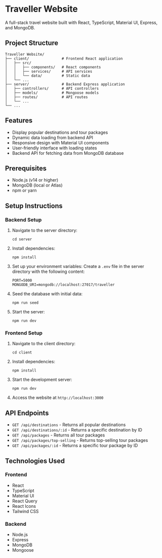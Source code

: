 # Traveller Website

A full-stack travel website built with React, TypeScript, Material UI, Express, and MongoDB.

## Project Structure

```
Traveller Website/
├── client/               # Frontend React application
│   ├── src/
│   │   ├── components/   # React components
│   │   ├── services/     # API services
│   │   └── data/         # Static data
│   └── ...
├── server/               # Backend Express application
│   ├── controllers/      # API controllers
│   ├── models/           # Mongoose models
│   ├── routes/           # API routes
│   └── ...
└── ...
```

## Features

- Display popular destinations and tour packages
- Dynamic data loading from backend API
- Responsive design with Material UI components
- User-friendly interface with loading states
- Backend API for fetching data from MongoDB database

## Prerequisites

- Node.js (v14 or higher)
- MongoDB (local or Atlas)
- npm or yarn

## Setup Instructions

### Backend Setup

1. Navigate to the server directory:
   ```
   cd server
   ```

2. Install dependencies:
   ```
   npm install
   ```

3. Set up your environment variables:
   Create a `.env` file in the server directory with the following content:
   ```
   PORT=5000
   MONGODB_URI=mongodb://localhost:27017/traveller
   ```

4. Seed the database with initial data:
   ```
   npm run seed
   ```

5. Start the server:
   ```
   npm run dev
   ```

### Frontend Setup

1. Navigate to the client directory:
   ```
   cd client
   ```

2. Install dependencies:
   ```
   npm install
   ```

3. Start the development server:
   ```
   npm run dev
   ```

4. Access the website at `http://localhost:3000`

## API Endpoints

- `GET /api/destinations` - Returns all popular destinations
- `GET /api/destinations/:id` - Returns a specific destination by ID
- `GET /api/packages` - Returns all tour packages
- `GET /api/packages/top-selling` - Returns top-selling tour packages
- `GET /api/packages/:id` - Returns a specific tour package by ID

## Technologies Used

### Frontend
- React
- TypeScript
- Material UI
- React Query
- React Icons
- Tailwind CSS

### Backend
- Node.js
- Express
- MongoDB
- Mongoose 